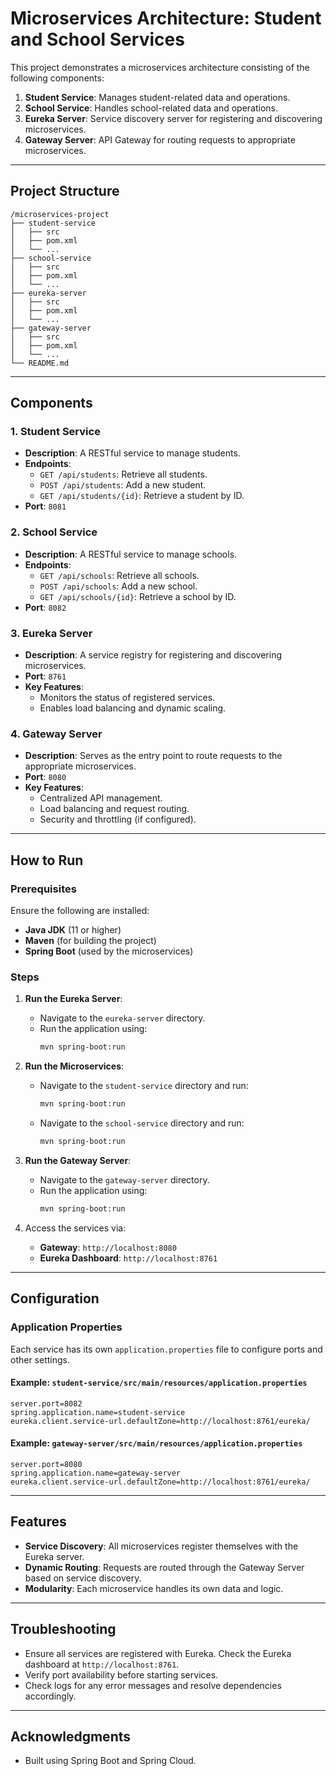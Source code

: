 # Microservices Architecture: Student and School Services

This project demonstrates a microservices architecture consisting of the following components:

1. **Student Service**: Manages student-related data and operations.
2. **School Service**: Handles school-related data and operations.
3. **Eureka Server**: Service discovery server for registering and discovering microservices.
4. **Gateway Server**: API Gateway for routing requests to appropriate microservices.

---

## Project Structure

```
/microservices-project
├── student-service
│   ├── src
│   ├── pom.xml
│   └── ...
├── school-service
│   ├── src
│   ├── pom.xml
│   └── ...
├── eureka-server
│   ├── src
│   ├── pom.xml
│   └── ...
├── gateway-server
│   ├── src
│   ├── pom.xml
│   └── ...
└── README.md
```

---

## Components

### 1. Student Service
- **Description**: A RESTful service to manage students.
- **Endpoints**:
  - `GET /api/students`: Retrieve all students.
  - `POST /api/students`: Add a new student.
  - `GET /api/students/{id}`: Retrieve a student by ID.
- **Port**: `8081`

### 2. School Service
- **Description**: A RESTful service to manage schools.
- **Endpoints**:
  - `GET /api/schools`: Retrieve all schools.
  - `POST /api/schools`: Add a new school.
  - `GET /api/schools/{id}`: Retrieve a school by ID.
- **Port**: `8082`

### 3. Eureka Server
- **Description**: A service registry for registering and discovering microservices.
- **Port**: `8761`
- **Key Features**:
  - Monitors the status of registered services.
  - Enables load balancing and dynamic scaling.

### 4. Gateway Server
- **Description**: Serves as the entry point to route requests to the appropriate microservices.
- **Port**: `8080`
- **Key Features**:
  - Centralized API management.
  - Load balancing and request routing.
  - Security and throttling (if configured).

---

## How to Run

### Prerequisites
Ensure the following are installed:
- **Java JDK** (11 or higher)
- **Maven** (for building the project)
- **Spring Boot** (used by the microservices)

### Steps

1. **Run the Eureka Server**:
   - Navigate to the `eureka-server` directory.
   - Run the application using:
     ```bash
     mvn spring-boot:run
     ```

2. **Run the Microservices**:
   - Navigate to the `student-service` directory and run:
     ```bash
     mvn spring-boot:run
     ```
   - Navigate to the `school-service` directory and run:
     ```bash
     mvn spring-boot:run
     ```

3. **Run the Gateway Server**:
   - Navigate to the `gateway-server` directory.
   - Run the application using:
     ```bash
     mvn spring-boot:run
     ```

4. Access the services via:
   - **Gateway**: `http://localhost:8080`
   - **Eureka Dashboard**: `http://localhost:8761`

---

## Configuration

### Application Properties
Each service has its own `application.properties` file to configure ports and other settings.

#### Example: `student-service/src/main/resources/application.properties`
```properties
server.port=8082
spring.application.name=student-service
eureka.client.service-url.defaultZone=http://localhost:8761/eureka/
```

#### Example: `gateway-server/src/main/resources/application.properties`
```properties
server.port=8080
spring.application.name=gateway-server
eureka.client.service-url.defaultZone=http://localhost:8761/eureka/
```

---

## Features

- **Service Discovery**: All microservices register themselves with the Eureka server.
- **Dynamic Routing**: Requests are routed through the Gateway Server based on service discovery.
- **Modularity**: Each microservice handles its own data and logic.

---

## Troubleshooting

- Ensure all services are registered with Eureka. Check the Eureka dashboard at `http://localhost:8761`.
- Verify port availability before starting services.
- Check logs for any error messages and resolve dependencies accordingly.

---

## Acknowledgments
- Built using Spring Boot and Spring Cloud.

